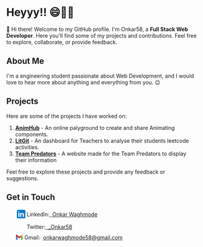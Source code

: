 # Heyyy!! 😄✌🏻

👋 Hi there! Welcome to my GitHub profile. I'm Onkar58, a **Full Stack Web Developer**. Here you'll find some of my projects and contributions. Feel free to explore, collaborate, or provide feedback.

## About Me

I'm a engineering student passionate about Web Development, and I would love to hear more about anything and everything from you. 😉

## Projects

Here are some of the projects I have worked on:

1. **[AnimHub](https://animhub.dev/)** - An online palyground to create and share Animating components. 
2. **[LitGit](https://litgit.vercel.app/)** - An dashboard for Teachers to analyse their students leetcode activities.
3. **[Team Predators](https://team-predators-racing.web.app/)** - A website made for the Team Predators to display their information

Feel free to explore these projects and provide any feedback or suggestions.

## Get in Touch


<ul style="list-style-type: none; ">
    <li>
    <div style="display: inline-flex; align-items: center; justify-content: center;"><svg xmlns="http://www.w3.org/2000/svg" x="0px" y="0px" height="30" width="30" viewBox="0 0 48 48">
<path fill="#0078d4" d="M42,37c0,2.762-2.238,5-5,5H11c-2.761,0-5-2.238-5-5V11c0-2.762,2.239-5,5-5h26c2.762,0,5,2.238,5,5	V37z"></path><path d="M30,37V26.901c0-1.689-0.819-2.698-2.192-2.698c-0.815,0-1.414,0.459-1.779,1.364	c-0.017,0.064-0.041,0.325-0.031,1.114L26,37h-7V18h7v1.061C27.022,18.356,28.275,18,29.738,18c4.547,0,7.261,3.093,7.261,8.274	L37,37H30z M11,37V18h3.457C12.454,18,11,16.528,11,14.499C11,12.472,12.478,11,14.514,11c2.012,0,3.445,1.431,3.486,3.479	C18,16.523,16.521,18,14.485,18H18v19H11z" opacity=".05"></path><path d="M30.5,36.5v-9.599c0-1.973-1.031-3.198-2.692-3.198c-1.295,0-1.935,0.912-2.243,1.677	c-0.082,0.199-0.071,0.989-0.067,1.326L25.5,36.5h-6v-18h6v1.638c0.795-0.823,2.075-1.638,4.238-1.638	c4.233,0,6.761,2.906,6.761,7.774L36.5,36.5H30.5z M11.5,36.5v-18h6v18H11.5z M14.457,17.5c-1.713,0-2.957-1.262-2.957-3.001	c0-1.738,1.268-2.999,3.014-2.999c1.724,0,2.951,1.229,2.986,2.989c0,1.749-1.268,3.011-3.015,3.011H14.457z" opacity=".07"></path><path fill="#fff" d="M12,19h5v17h-5V19z M14.485,17h-0.028C12.965,17,12,15.888,12,14.499C12,13.08,12.995,12,14.514,12	c1.521,0,2.458,1.08,2.486,2.499C17,15.887,16.035,17,14.485,17z M36,36h-5v-9.099c0-2.198-1.225-3.698-3.192-3.698	c-1.501,0-2.313,1.012-2.707,1.99C24.957,25.543,25,26.511,25,27v9h-5V19h5v2.616C25.721,20.5,26.85,19,29.738,19	c3.578,0,6.261,2.25,6.261,7.274L36,36L36,36z"></path>
</svg> LinkedIn: <a href="https://www.linkedin.com/in/onakr58" target="_blank">&nbsp;&nbsp;Onkar Waghmode</a></div></li>
    <li><div style="display: inline-flex; align-items: center; justify-content: center;"><svg xmlns="http://www.w3.org/2000/svg" x="0px" y="0px" width="30" height="30" viewBox="0 0 50 50">
<path d="M 11 4 C 7.1456661 4 4 7.1456661 4 11 L 4 39 C 4 42.854334 7.1456661 46 11 46 L 39 46 C 42.854334 46 46 42.854334 46 39 L 46 11 C 46 7.1456661 42.854334 4 39 4 L 11 4 z M 11 6 L 39 6 C 41.773666 6 44 8.2263339 44 11 L 44 39 C 44 41.773666 41.773666 44 39 44 L 11 44 C 8.2263339 44 6 41.773666 6 39 L 6 11 C 6 8.2263339 8.2263339 6 11 6 z M 13.085938 13 L 22.308594 26.103516 L 13 37 L 15.5 37 L 23.4375 27.707031 L 29.976562 37 L 37.914062 37 L 27.789062 22.613281 L 36 13 L 33.5 13 L 26.660156 21.009766 L 21.023438 13 L 13.085938 13 z M 16.914062 15 L 19.978516 15 L 34.085938 35 L 31.021484 35 L 16.914062 15 z" fill="white"></path>
</svg>Twitter: <a href="https://twitter.com/_Onkar58" target="_blank">&nbsp;&nbsp;_Onkar58</a></div></li>
    <li><div style="display: inline-flex; align-items: center; justify-content: center;"><svg xmlns="http://www.w3.org/2000/svg" x="0px" y="0px" width="20" height="20" viewBox="0 0 48 48">
<path fill="#4caf50" d="M45,16.2l-5,2.75l-5,4.75L35,40h7c1.657,0,3-1.343,3-3V16.2z"></path><path fill="#1e88e5" d="M3,16.2l3.614,1.71L13,23.7V40H6c-1.657,0-3-1.343-3-3V16.2z"></path><polygon fill="#e53935" points="35,11.2 24,19.45 13,11.2 12,17 13,23.7 24,31.95 35,23.7 36,17"></polygon><path fill="#c62828" d="M3,12.298V16.2l10,7.5V11.2L9.876,8.859C9.132,8.301,8.228,8,7.298,8h0C4.924,8,3,9.924,3,12.298z"></path><path fill="#fbc02d" d="M45,12.298V16.2l-10,7.5V11.2l3.124-2.341C38.868,8.301,39.772,8,40.702,8h0 C43.076,8,45,9.924,45,12.298z"></path>
</svg>&nbspGmail:&nbsp;&nbsp;<a href="mailto:onkarwaghmode58@gmail.com">onkarwaghmode58@gmail.com</a></div></li>
</ul>




